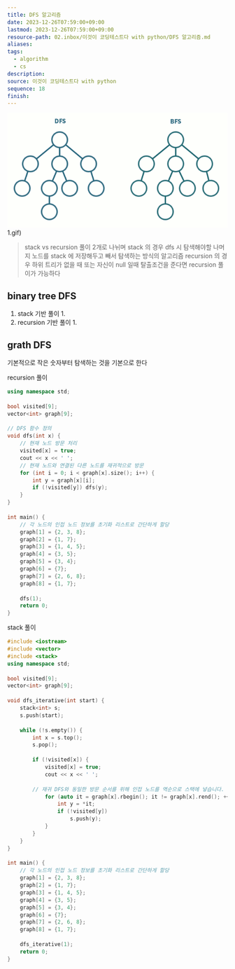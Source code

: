 ```yaml
---
title: DFS 알고리즘
date: 2023-12-26T07:59:00+09:00
lastmod: 2023-12-26T07:59:00+09:00
resource-path: 02.inbox/이것이 코딩테스트다 with python/DFS 알고리즘.md
aliases: 
tags:
  - algorithm
  - cs
description: 
source: 이것이 코딩테스트다 with python
sequence: 18
finish: 
---
```

![1_GT9oSo0agIeIj6nTg3jFEA](../../08.media/20231228191101.gif)1.gif)
> stack vs recursion 풀이 2개로 나뉘며
> stack 의 경우 dfs 시 탐색해야할 나머지 노드를 stack 에 저장해두고 빼서 탐색하는 방식의 알고리즘
> recursion 의 경우
> 하위 트리가 없을 때 또는 자신이 null 일때 탈출조건을 준다면 recursion 풀이가 가능하다

## binary tree DFS

1. stack 기반 풀이
	1. 
2. recursion 기반 풀이
	1. 

## grath DFS
기본적으로 작은 숫자부터 탐색하는 것을 기본으로 한다

recursion 풀이
```cpp
using namespace std;
  
bool visited[9];
vector<int> graph[9];
  
// DFS 함수 정의
void dfs(int x) {
    // 현재 노드 방문 처리
    visited[x] = true;
    cout << x << ' ';
    // 현재 노드와 연결된 다른 노드를 재귀적으로 방문
    for (int i = 0; i < graph[x].size(); i++) {
        int y = graph[x][i];
        if (!visited[y]) dfs(y);
    }
}
  
int main() {
    // 각 노드의 인접 노드 정보를 초기화 리스트로 간단하게 할당
    graph[1] = {2, 3, 8};
    graph[2] = {1, 7};
    graph[3] = {1, 4, 5};
    graph[4] = {3, 5};
    graph[5] = {3, 4};
    graph[6] = {7};
    graph[7] = {2, 6, 8};
    graph[8] = {1, 7};

    dfs(1);
    return 0;
}
```

stack 풀이
```cpp
#include <iostream>
#include <vector>
#include <stack>
using namespace std;

bool visited[9];
vector<int> graph[9];

void dfs_iterative(int start) {
    stack<int> s;
    s.push(start);

    while (!s.empty()) {
        int x = s.top();
        s.pop();
        
        if (!visited[x]) {
            visited[x] = true;
            cout << x << ' ';

	    // 재귀 DFS와 동일한 방문 순서를 위해 인접 노드를 역순으로 스택에 넣습니다.
            for (auto it = graph[x].rbegin(); it != graph[x].rend(); ++it) {
                int y = *it;
                if (!visited[y])
                    s.push(y);
            }
        }
    }
}

int main() {
    // 각 노드의 인접 노드 정보를 초기화 리스트로 간단하게 할당
    graph[1] = {2, 3, 8};
    graph[2] = {1, 7};
    graph[3] = {1, 4, 5};
    graph[4] = {3, 5};
    graph[5] = {3, 4};
    graph[6] = {7};
    graph[7] = {2, 6, 8};
    graph[8] = {1, 7};

    dfs_iterative(1);
    return 0;
}

```


